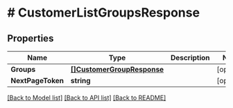 # # CustomerListGroupsResponse


## Properties 


Name | Type | Description | Notes
------------ | ------------- | ------------- | -------------
**Groups**| [**[]CustomerGroupResponse**](CustomerGroupResponse.md) |   | [optional]
**NextPageToken**| **string** |   | [optional]


[[Back to Model list]](../../README.md#models) [[Back to API list]](../../README.md#endpoints) [[Back to README]](../../README.md)

